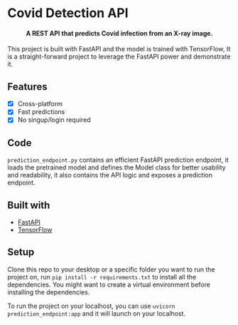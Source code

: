 # Covid Detection API


<h4 align="center">A REST API that predicts Covid infection from an X-ray image.</h4>

This project is built with FastAPI and the model is trained with TensorFlow, It is a straight-forward project to leverage the FastAPI power and demonstrate it.

## Features

- [x] Cross-platform
- [x] Fast predictions
- [x] No singup/login required

## Code
`prediction_endpoint.py` contains an efficient FastAPI prediction endpoint, it loads the pretrained model and defines the Model class for better usability and readability, it also contains the API logic and exposes a prediction endpoint.

## Built with
- [FastAPI](https://fastapi.tiangolo.com/)
- [TensorFlow](https://www.tensorflow.org/api_docs/python/tf)

## Setup
Clone this repo to your desktop or a specific folder you want to run the project on, run `pip install -r requirements.txt` to install all the dependencies.
You might want to create a virtual environment before installing the dependencies.

To run the project on your localhost, you can use `uvicorn prediction_endpoint:app` and it will launch on your localhost.

